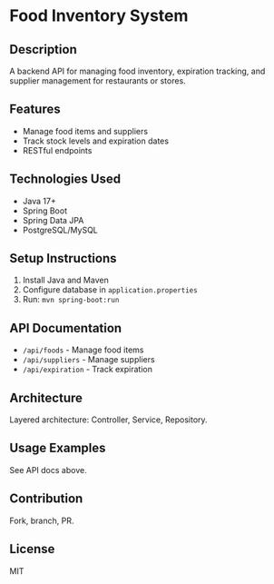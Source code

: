 # Food Inventory System

## Description
A backend API for managing food inventory, expiration tracking, and supplier management for restaurants or stores.

## Features
- Manage food items and suppliers
- Track stock levels and expiration dates
- RESTful endpoints

## Technologies Used
- Java 17+
- Spring Boot
- Spring Data JPA
- PostgreSQL/MySQL

## Setup Instructions
1. Install Java and Maven
2. Configure database in `application.properties`
3. Run: `mvn spring-boot:run`

## API Documentation
- `/api/foods` - Manage food items
- `/api/suppliers` - Manage suppliers
- `/api/expiration` - Track expiration

## Architecture
Layered architecture: Controller, Service, Repository.

## Usage Examples
See API docs above.

## Contribution
Fork, branch, PR.

## License
MIT
